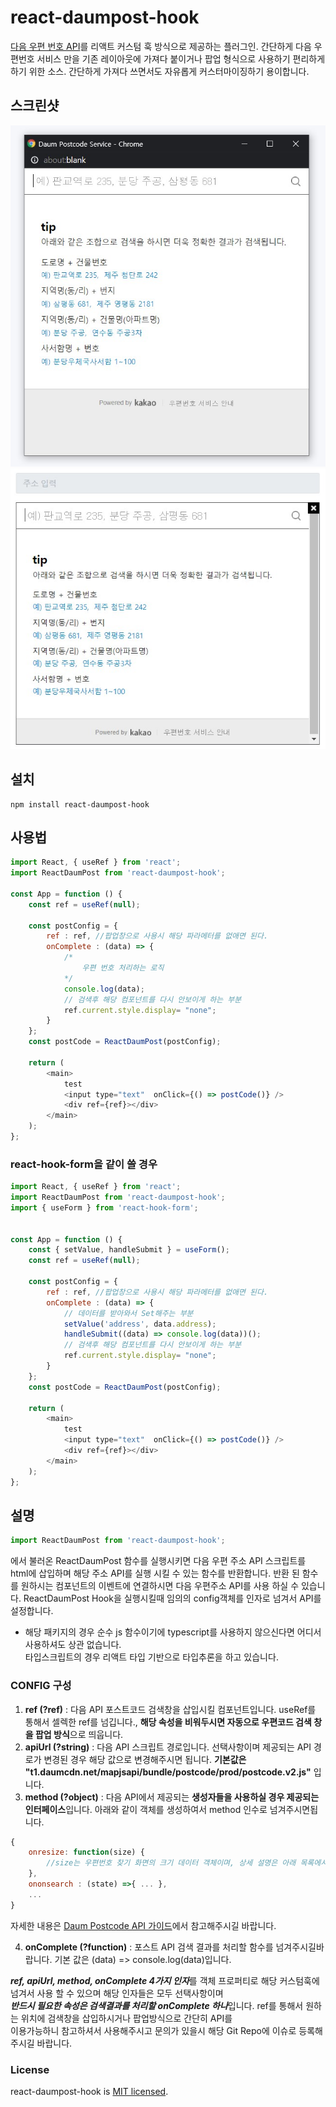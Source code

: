 # react-daumpost-hook

[다음 우편 번호 API](http://postcode.map.daum.net/guide)를 리액트 커스텀 훅 방식으로 제공하는 플러그인.
간단하게 다음 우편번호 서비스 만을 기존 레이아웃에 가져다 붙이거나 팝업 형식으로 사용하기 편리하게 하기 위한 소스.
간단하게 가져다 쓰면서도 자유롭게 커스터마이징하기 용이합니다.

## 스크린샷

![팝업](./assets/kakaopostcode2.jpg)
![삽입](./assets/kakaopostcode1.jpg)

## 설치

```shell
npm install react-daumpost-hook
```

## 사용법

```js
import React, { useRef } from 'react';
import ReactDaumPost from 'react-daumpost-hook';

const App = function () {
    const ref = useRef(null);

    const postConfig = {
        ref : ref, //팝업창으로 사용시 해당 파라메터를 없애면 된다.
        onComplete : (data) => {
            /* 
                우편 번호 처리하는 로직
            */
            console.log(data);
            // 검색후 해당 컴포넌트를 다시 안보이게 하는 부분
            ref.current.style.display= "none";
        }
    };
    const postCode = ReactDaumPost(postConfig);
   
    return (
        <main>
            test
            <input type="text"  onClick={() => postCode()} />
            <div ref={ref}></div>
        </main>
    );
};
```

### react-hook-form을 같이 쓸 경우

```js
import React, { useRef } from 'react';
import ReactDaumPost from 'react-daumpost-hook';
import { useForm } from 'react-hook-form';


const App = function () {
    const { setValue, handleSubmit } = useForm();
    const ref = useRef(null);
    
    const postConfig = {
        ref : ref, //팝업창으로 사용시 해당 파라메터를 없애면 된다.
        onComplete : (data) => {
            // 데이터를 받아와서 Set해주는 부분
            setValue('address', data.address);
            handleSubmit((data) => console.log(data))();
            // 검색후 해당 컴포넌트를 다시 안보이게 하는 부분
            ref.current.style.display= "none";
        }
    };
    const postCode = ReactDaumPost(postConfig);
   
    return (
        <main>
            test
            <input type="text"  onClick={() => postCode()} />
            <div ref={ref}></div>
        </main>
    );
};
```

## 설명

```js
import ReactDaumPost from 'react-daumpost-hook';
```
에서 불러온 ReactDaumPost 함수를 실행시키면 다음 우편 주소 API 스크립트를 html에 삽입하며 해당 주소 API를 실행 시킬 수 있는 함수를 반환합니다.
반환 된 함수를 원하시는 컴포넌트의 이벤트에 연결하시면 다음 우편주소 API를 사용 하실 수 있습니다.
ReactDaumPost Hook을 실행시킬때 임의의 config객체를 인자로 넘겨서 API를 설정합니다.  
* 해당 패키지의 경우 순수 js 함수이기에 typescript를 사용하지 않으신다면 어디서 사용하셔도 상관 없습니다.  
타입스크립트의 경우 리액트 타입 기반으로 타입추론을 하고 있습니다.

### CONFIG 구성

1. **ref (?ref)** : 다음 API 포스트코드 검색창을 삽입시킬 컴포넌트입니다. useRef를 통해서 셀렉한 ref를 넘깁니다., **해당 속성을 비워두시면 자동으로 우편코드 검색 창을 팝업 방식**으로 띄웁니다.
2. **apiUrl (?string)** : 다음 API 스크립트 경로입니다. 선택사항이며 제공되는 API 경로가 변경된 경우 해당 값으로 변경해주시면 됩니다.
**기본값은 "t1.daumcdn.net/mapjsapi/bundle/postcode/prod/postcode.v2.js"** 입니다.
3. **method (?object)** : 다음 API에서 제공되는 **생성자들을 사용하실 경우 제공되는 인터페이스**입니다. 아래와 같이 객체를 생성하여서 method 인수로 넘겨주시면됩니다. 
```js
{
    onresize: function(size) {
        //size는 우편번호 찾기 화면의 크기 데이터 객체이며, 상세 설명은 아래 목록에서 확인하실 수 있습니다.
    },
    ononsearch : (state) =>{ ... },
    ...
}
```
자세한 내용은 [Daum Postcode API 가이드](http://postcode.map.daum.net/guide#usage)에서 참고해주시길 바랍니다.

4. **onComplete (?function)** : 포스트 API 검색 결과를 처리할 함수를 넘겨주시길바랍니다. 기본 값은 (data) => console.log(data)입니다.

***ref, apiUrl, method, onComplete 4가지 인자***를 객체 프로퍼티로 해당 커스텀훅에 넘겨서 사용 할 수 있으며 해당 인자들은 모두 선택사항이며  
***반드시 필요한 속성은 검색결과를 처리할 onComplete 하나***입니다. ref를 통해서 원하는 위치에 검색창을 삽입하시거나 팝업방식으로 간단히 API를  
이용가능하니 참고하셔서 사용해주시고 문의가 있을시 해당 Git Repo에 이슈로 등록해주시길 바랍니다.




### License

react-daumpost-hook is [MIT licensed](./LICENSE).